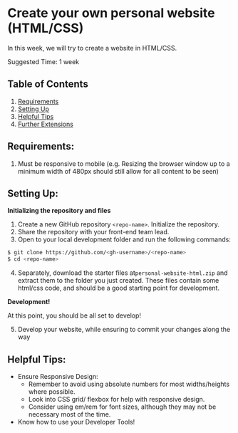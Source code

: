 # Create your own personal website (HTML/CSS)

In this week, we will try to create a website in HTML/CSS. 

Suggested Time: 1 week

## Table of Contents

1. [Requirements](#requirements)
2. [Setting Up](#setting-up)
3. [Helpful Tips](#helpful-tips)
4. [Further Extensions](#further-extensions)


## Requirements: 

1. Must be responsive to mobile (e.g. Resizing the browser window up to a minimum width of 480px should still allow for all content to be seen)

## Setting Up:

**Initializing the repository and files**
1. Create a new GitHub repository `<repo-name>`. Initialize the repository.
2. Share the repository with your front-end team lead.
3. Open to your local development folder and run the following commands:
```bash
$ git clone https://github.com/<gh-username>/<repo-name>
$ cd <repo-name>
```
4. Separately, download the starter files at`personal-website-html.zip` and extract them to the folder you just created. These files contain some html/css code, and should be a good starting point for development.

**Development!**

At this point, you should be all set to develop!

5. Develop your website, while ensuring to commit your changes along the way

## Helpful Tips:
* Ensure Responsive Design:
    * Remember to avoid using absolute numbers for most widths/heights where possible.
    * Look into CSS grid/ flexbox for help with responsive design.
    * Consider using em/rem for font sizes, although they may not be necessary most of the time.
* Know how to use your Developer Tools!
